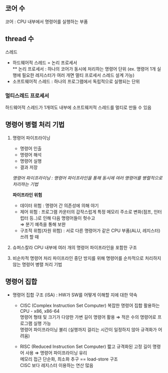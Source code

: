 ## 코어 수

코어 : CPU 내부에서 명령어를 실행하는 부품

## thread 수

스레드

- 하드웨어적 스레드 = 논리 프로세서<br>
  \*\* 논리 프로세서 : 하나의 코어가 동시에 처리하는 명령어 단위 (ex. 명령어 1개 실행에 필요한 레지스터가 여러 개면 멀티 프로세서 스레드 설계 가능)<br>
- 소프트웨어적 스레드 : 하나의 프로그램에서 독립적으로 실행되는 단위

### 멀티스레드 프로세서

하드웨어적 스레드가 1개여도 내부에 소프트웨저적 스레드를 멀티로 만들 수 있음<br>

## 명령어 병렬 처리 기법

1. 명령어 파이프라이닝

   - 명령어 인출
   - 명령어 해석
   - 명령어 실행
   - 결과 저장

   _명령어 파이프라이닝 : 명령어 파이프라인을 통해 동시에 여러 명령어를 병렬적으로 처리하는 기법_<br>

   **파이프라인 위험**

   - 데이터 위험 : 명령어 간 의존성에 의해 야기
   - 제어 위험 : 프로그램 카운터의 갑작스럽게 특정 메모리 주소로 변화(점프, 인터럽터 등..)로 인해 다음 명령어들이 헛수고<br>
    ⇒ 분기 예측을 통해 보완
   - 구조적 위험(자원 위험) : 서로 다른 명령어가 같은 CPU 부품(ALU, 레지스터) 쓰려 할 때

2. 슈퍼스칼라
    CPU 내부에 여러 개의 명령어 파이프라인을 포함한 구조

3. 비순차적 명령어 처리
    파이프라인 중단 방지를 위해 명령어를 순차적으로 처리하지 않는 명령어 병렬 처리 기법

## 명령어 집합
- 명령어 집합 구조 (ISA) : HW가 SW를 어떻게 이해할 지에 대한 약속
    - CISC (Complex Instruction Set Computer)
    복잡한 명령어 집합 활용하는 CPU - x86, x86-64<br>
    명령어 형태 및 크기가 다양한 가변 길이 명령어 활용 ⇒ 적은 수의 명령어로 프로그램 실행 가능<br>
    명령어 파이프라이닝 불리 (실행까지 걸리는 시간이 일정하지 않아 규격화가 어려움)<br>

    - RISC (Reduced Instruction Set Computer)
    짧고 규격화된 고정 길이 명령어 사용 ⇒ 명령어 파이프라이닝 유리<br>
    메모리 접근 단순화, 최소화 추구 == load-store 구조<br>
    CISC 보다 레지스터 이용하는 연산 많음
